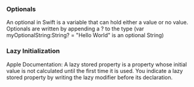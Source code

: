 ### Optionals
An optional in Swift is a variable that can hold either a value or no value. Optionals are written by appending a ? to the type (var myOptionalString:String? = "Hello World" is an optional String)

### Lazy Initialization
Apple Documentation: A lazy stored property is a property whose initial value is not calculated until the first time it is used. You indicate a lazy stored property by writing the lazy modifier before its declaration.